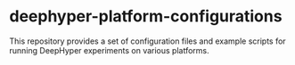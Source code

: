 # deephyper-platform-configurations
This repository provides a set of configuration files and example scripts for running DeepHyper experiments on various platforms.
